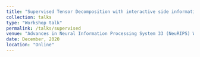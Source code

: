 ```yaml
---
title: "Supervised Tensor Decomposition with interactive side information"
collection: talks
type: "Workshop talk"
permalink: /talks/supervised
venue: "Advances in Neural Information Processing System 33 (NeuRIPS) Workshop on Machine Learning and the Physical Science"
date: December, 2020
location: "Online"
---
```



